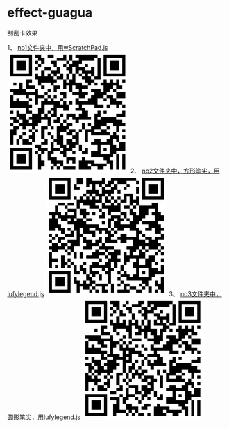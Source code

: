 # effect-guagua

刮刮卡效果

1、
[no1文件夹中，用wScratchPad.js](http://iq9891.github.io/effect-guagua/no1/)
[![no1文件夹中，用wScratchPad.js](code1.png)](http://iq9891.github.io/effect-guagua/no1/)
2、
[no2文件夹中，方形笔尖，用lufylegend.js](http://iq9891.github.io/effect-guagua/no2/)
[![no2文件夹中，方形笔尖，用lufylegend.js](code2.png)](http://iq9891.github.io/effect-guagua/no2/)
3、
[no3文件夹中，圆形笔尖，用lufylegend.js](http://iq9891.github.io/effect-guagua/no3/)
[![no3文件夹中，圆形笔尖，用lufylegend.js](code3.png)](http://iq9891.github.io/effect-guagua/no3/)